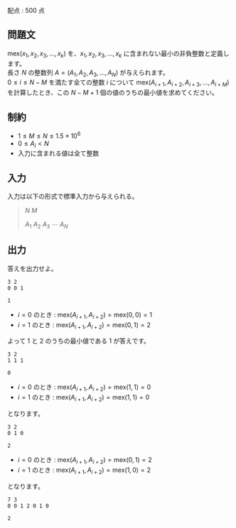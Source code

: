 配点 : $500$ 点

## 問題文

$\mathrm{mex}(x_1, x_2, x_3, \dots, x_k)$ を、$x_1, x_2, x_3, \dots, x_k$ に含まれない最小の非負整数と定義します。<br>
長さ $N$ の整数列 $A = (A_1, A_2, A_3, \dots, A_N)$ が与えられます。<br>
$0 \le i \le N - M$ を満たす全ての整数 $i$ について $\mathrm{mex}(A_{i + 1}, A_{i + 2}, A_{i + 3}, \dots, A_{i + M})$ を計算したとき、この $N - M + 1$ 個の値のうちの最小値を求めてください。  

## 制約

- $1 \le M \le N \le 1.5 \times 10^6$
- $0 \le A_i \lt N$
- 入力に含まれる値は全て整数

## 入力

入力は以下の形式で標準入力から与えられる。

> $N$ $M$
> 
> $A_1$ $A_2$ $A_3$ $\cdots$ $A_N$

## 出力

答えを出力せよ。  

```input1
3 2
0 0 1
```

```output1
1
```

- $i = 0$ のとき : $\mathrm{mex}(A_{i + 1}, A_{i + 2}) = \mathrm{mex}(0, 0) = 1$
- $i = 1$ のとき : $\mathrm{mex}(A_{i + 1}, A_{i + 2}) = \mathrm{mex}(0, 1) = 2$

よって $1$ と $2$ のうちの最小値である $1$ が答えです。  

```input2
3 2
1 1 1
```

```output2
0
```

- $i = 0$ のとき : $\mathrm{mex}(A_{i + 1}, A_{i + 2}) = \mathrm{mex}(1, 1) = 0$
- $i = 1$ のとき : $\mathrm{mex}(A_{i + 1}, A_{i + 2}) = \mathrm{mex}(1, 1) = 0$

となります。  

```input3
3 2
0 1 0
```

```output3
2
```

- $i = 0$ のとき : $\mathrm{mex}(A_{i + 1}, A_{i + 2}) = \mathrm{mex}(0, 1) = 2$
- $i = 1$ のとき : $\mathrm{mex}(A_{i + 1}, A_{i + 2}) = \mathrm{mex}(1, 0) = 2$

となります。  

```input4
7 3
0 0 1 2 0 1 0
```

```output4
2
```